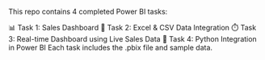 This repo contains 4 completed Power BI tasks:

📊 Task 1: Sales Dashboard
🔗 Task 2: Excel & CSV Data Integration
⏱️ Task 3: Real-time Dashboard using Live Sales Data
🐍 Task 4: Python Integration in Power BI
Each task includes the .pbix file and sample data.
